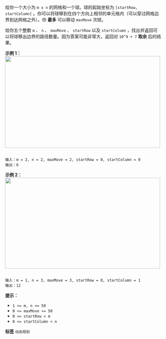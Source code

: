 给你一个大小为 `m x n` 的网格和一个球。球的起始坐标为 `[startRow, startColumn]` 。你可以将球移到在四个方向上相邻的单元格内（可以穿过网格边界到达网格之外）。你 **最多** 可以移动 `maxMove` 次球。

给你五个整数 `m` 、 `n` 、 `maxMove` 、 `startRow` 以及 `startColumn` ，找出并返回可以将球移出边界的路径数量。因为答案可能非常大，返回对 `10^9 + 7` **取余** 后的结果。

 

 **示例 1：** 
<img alt="" src="https://assets.leetcode.com/uploads/2021/04/28/out_of_boundary_paths_1.png" style="width: 500px; height: 296px;" />
```

输入：m = 2, n = 2, maxMove = 2, startRow = 0, startColumn = 0
输出：6

```
 **示例 2：** 
<img alt="" src="https://assets.leetcode.com/uploads/2021/04/28/out_of_boundary_paths_2.png" style="width: 500px; height: 293px;" />
```

输入：m = 1, n = 3, maxMove = 3, startRow = 0, startColumn = 1
输出：12

```
 

 **提示：** 
-  `1 <= m, n <= 50` 
-  `0 <= maxMove <= 50` 
-  `0 <= startRow < m` 
-  `0 <= startColumn < n` 
 
**标签**
`动态规划` 


